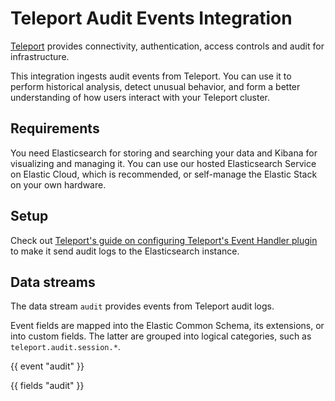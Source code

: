 # Teleport Audit Events Integration

[Teleport](https://goteleport.com/docs/) provides connectivity, authentication, access controls and audit for infrastructure.

This integration ingests audit events from Teleport. You can use it to perform historical analysis, 
detect unusual behavior, and form a better understanding of how users interact with your Teleport cluster.

## Requirements

You need Elasticsearch for storing and searching your data and Kibana for visualizing and managing it.
You can use our hosted Elasticsearch Service on Elastic Cloud, which is recommended, or self-manage the Elastic Stack 
on your own hardware.

## Setup

Check out [Teleport's guide on configuring Teleport's Event Handler plugin](https://goteleport.com/docs/management/export-audit-events/)
to make it send audit logs to the Elasticsearch instance.

## Data streams

The data stream `audit` provides events from Teleport audit logs.

Event fields are mapped into the Elastic Common Schema, its extensions, or into custom fields. The latter are grouped 
into logical categories, such as `teleport.audit.session.*`.

{{ event "audit" }}

{{ fields "audit" }}
